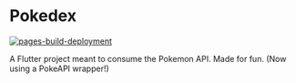 # Pokedex

[![pages-build-deployment](https://github.com/niemtec/Pokedex/actions/workflows/pages/pages-build-deployment/badge.svg)](https://github.com/niemtec/Pokedex/actions/workflows/pages/pages-build-deployment)

A Flutter project meant to consume the Pokemon API. Made for fun. (Now using a PokeAPI wrapper!)
